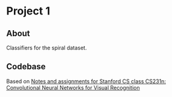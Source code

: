 # Project 1

## About
Classifiers for the spiral dataset.

## Codebase
Based on [Notes and assignments for Stanford CS class CS231n: Convolutional Neural Networks for Visual Recognition](https://github.com/cs231n/cs231n.github.io)
